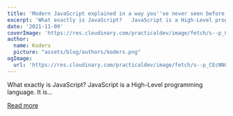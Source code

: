 ```yaml
---
title: 'Modern JavaScript explained in a way you''ve never seen before 🔥'
excerpt: 'What exactly is JavaScript?   JavaScript is a High-Level programming language. It is...'
date: '2021-11-09'
coverImage: 'https://res.cloudinary.com/practicaldev/image/fetch/s--p_CEcNNC--/c_imagga_scale,f_auto,fl_progressive,h_420,q_auto,w_1000/https://dev-to-uploads.s3.amazonaws.com/uploads/articles/886biu33lu4h7ypwk6n3.png'
author:
  name: Koders
  picture: "assets/blog/authors/koders.png"
ogImage:
  url: 'https://res.cloudinary.com/practicaldev/image/fetch/s--p_CEcNNC--/c_imagga_scale,f_auto,fl_progressive,h_420,q_auto,w_1000/https://dev-to-uploads.s3.amazonaws.com/uploads/articles/886biu33lu4h7ypwk6n3.png'
---
```


What exactly is JavaScript?   JavaScript is a High-Level programming language. It is...

[Read more](https://dev.to/aviyel/modern-javascript-explained-in-a-way-youve-never-seen-before-2020)
